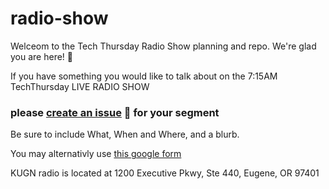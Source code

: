 # radio-show

Welceom to the Tech Thursday Radio Show planning and repo.  We're glad you are here!  :tada:

If you have something you would like to talk about on the 7:15AM TechThursday LIVE RADIO SHOW 

### please [create an issue](https://github.com/EugTech/radio-show/issues/new) :tada: for your segment 
Be sure to include What, When and Where, and a blurb.

You may alternativly use [this google form](https://eugenetech.switchboardhq.com/sbel/b5252f89b2cfadb356d7cfe36cda8a02?link=https://goo.gl/forms/IJ4k8muHzFTjiU4r1)

KUGN radio is located at 
1200 Executive Pkwy, Ste 440, Eugene, OR 97401
